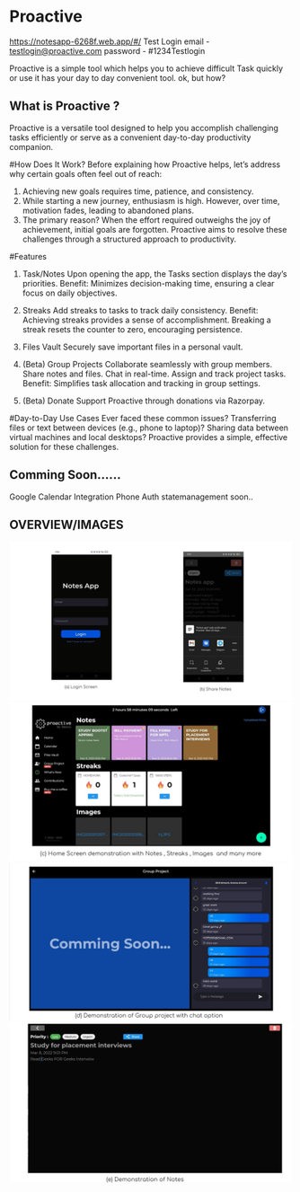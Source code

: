 # Proactive
https://notesapp-6268f.web.app/#/
Test Login 
email - testlogin@proactive.com
password - #1234Testlogin



Proactive is a simple tool which helps you to achieve difficult Task quickly or use it has your day to day convenient tool.
ok, but how?

## What is Proactive ?

Proactive is a versatile tool designed to help you accomplish challenging tasks efficiently or serve as a convenient day-to-day productivity companion.

#How Does It Work?
Before explaining how Proactive helps, let’s address why certain goals often feel out of reach:
1) Achieving new goals requires time, patience, and consistency.
2) While starting a new journey, enthusiasm is high. However, over time, motivation fades, leading to abandoned plans.
3) The primary reason? When the effort required outweighs the joy of achievement, initial goals are forgotten.
Proactive aims to resolve these challenges through a structured approach to productivity.



#Features

1. Task/Notes
Upon opening the app, the Tasks section displays the day’s priorities.
Benefit: Minimizes decision-making time, ensuring a clear focus on daily objectives.

2. Streaks
Add streaks to tasks to track daily consistency.
Benefit: Achieving streaks provides a sense of accomplishment. Breaking a streak resets the counter to zero, encouraging persistence.

3. Files Vault
Securely save important files in a personal vault.

4. (Beta) Group Projects
Collaborate seamlessly with group members.
Share notes and files.
Chat in real-time.
Assign and track project tasks.
Benefit: Simplifies task allocation and tracking in group settings.

5. (Beta) Donate
Support Proactive through donations via Razorpay.

#Day-to-Day Use Cases
Ever faced these common issues?
Transferring files or text between devices (e.g., phone to laptop)?
Sharing data between virtual machines and local desktops?
Proactive provides a simple, effective solution for these challenges.

## Comming Soon......
Google Calendar Integration
Phone Auth
statemanagement soon..

## OVERVIEW/IMAGES
![](overviewimages/1.JPG)
![](overviewimages/2.JPG)
![](overviewimages/3.JPG)
![](overviewimages/4.JPG)





